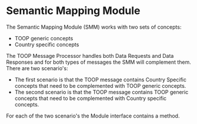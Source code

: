 Semantic Mapping Module
=======================
The Semantic Mapping Module (SMM) works with two sets of concepts:
* TOOP generic concepts
* Country specific concepts

The TOOP Message Processor handles both Data Requests and Data Responses and for both types of messages the SMM will complement them. There are two scenario's:
* The first scenario is that the TOOP message contains Country Specific concepts that need to be complemented with TOOP generic concepts.
* The second scenario is that the TOOP message contains TOOP generic concepts that need to be complemented with Country specific concepts.

For each of the two scenario's the Module interface contains a method.   